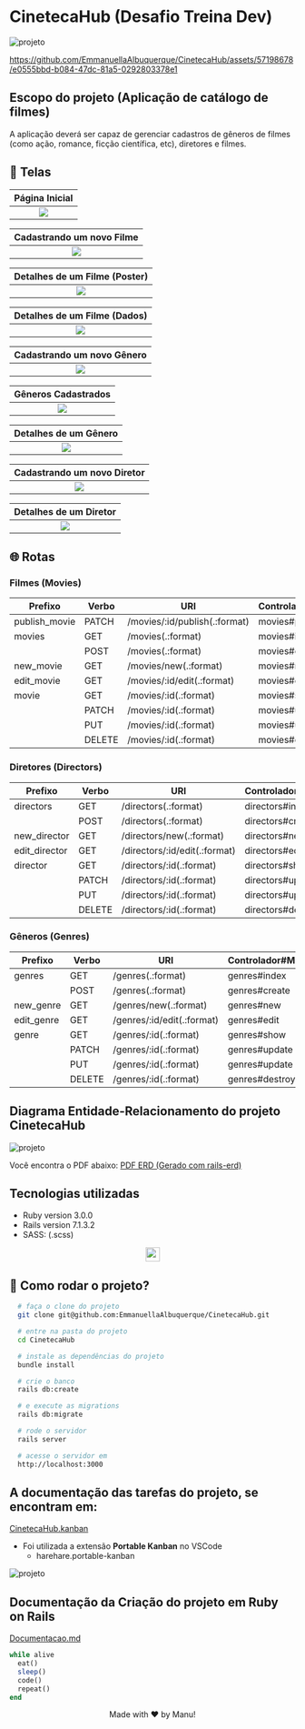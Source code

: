 # CinetecaHub (Desafio Treina Dev)

![projeto](.github/assets/ProjectPoster.png)

https://github.com/EmmanuellaAlbuquerque/CinetecaHub/assets/57198678/e0555bbd-b084-47dc-81a5-0292803378e1

## Escopo do projeto (Aplicação de catálogo de filmes)

A aplicação deverá ser capaz de gerenciar cadastros de gêneros de filmes (como ação, romance, ficção científica, etc), diretores e filmes.

## :art: Telas

Página Inicial |
:---: |
<img src=".github/assets/PaginaInicial.png"> |

Cadastrando um novo Filme |
:---: |
<img src=".github/assets/NovoFilme.png" > |

Detalhes de um Filme (Poster) |
:---: |
<img src=".github/assets/DetalhesDeUmFilme.png"> |

Detalhes de um Filme (Dados) |
:---: |
<img src=".github/assets/DetalhesDeUmFilme2.png" > |

Cadastrando um novo Gênero |
:---: |
<img src=".github/assets/NovoGenero.png" > |

Gêneros Cadastrados |
:---: |
<img src=".github/assets/GenerosCadastrados.png" > |

Detalhes de um Gênero  |
:---: |
<img src=".github/assets/DetalhesGenero.png" > |

Cadastrando um novo Diretor  |
:---: |
<img src=".github/assets/NovoDiretor.png" > |

Detalhes de um Diretor |
:---: |
<img src=".github/assets/DetalhesDiretor.png" > |

## :globe_with_meridians: Rotas

### Filmes (Movies)

| Prefixo          | Verbo   | URI                            | Controlador#Método            |
|------------------|---------|--------------------------------|-------------------------------|
| publish_movie    | PATCH   | /movies/:id/publish(.:format)  | movies#publish                |
| movies           | GET     | /movies(.:format)              | movies#index                  |
|                  | POST    | /movies(.:format)              | movies#create                 |
| new_movie        | GET     | /movies/new(.:format)          | movies#new                    |
| edit_movie       | GET     | /movies/:id/edit(.:format)     | movies#edit                   |
| movie            | GET     | /movies/:id(.:format)          | movies#show                   |
|                  | PATCH   | /movies/:id(.:format)          | movies#update                 |
|                  | PUT     | /movies/:id(.:format)          | movies#update                 |
|                  | DELETE  | /movies/:id(.:format)          | movies#destroy                |

### Diretores (Directors)

| Prefixo          | Verbo   | URI                            | Controlador#Método            |
|------------------|---------|--------------------------------|-------------------------------|
| directors        | GET     | /directors(.:format)           | directors#index               |
|                  | POST    | /directors(.:format)           | directors#create              |
| new_director     | GET     | /directors/new(.:format)       | directors#new                 |
| edit_director    | GET     | /directors/:id/edit(.:format)  | directors#edit                |
| director         | GET     | /directors/:id(.:format)       | directors#show                |
|                  | PATCH   | /directors/:id(.:format)       | directors#update              |
|                  | PUT     | /directors/:id(.:format)       | directors#update              |
|                  | DELETE  | /directors/:id(.:format)       | directors#destroy             |

### Gêneros (Genres)

| Prefixo          | Verbo   | URI                            | Controlador#Método            |
|------------------|---------|--------------------------------|-------------------------------|
| genres           | GET     | /genres(.:format)              | genres#index                  |
|                  | POST    | /genres(.:format)              | genres#create                 |
| new_genre        | GET     | /genres/new(.:format)          | genres#new                    |
| edit_genre       | GET     | /genres/:id/edit(.:format)     | genres#edit                   |
| genre            | GET     | /genres/:id(.:format)          | genres#show                   |
|                  | PATCH   | /genres/:id(.:format)          | genres#update                 |
|                  | PUT     | /genres/:id(.:format)          | genres#update                 |
|                  | DELETE  | /genres/:id(.:format)          | genres#destroy                |

## Diagrama Entidade-Relacionamento do projeto CinetecaHub

![projeto](.github/assets/CinetecaHubERD.png)

Você encontra o PDF abaixo:
[PDF ERD (Gerado com rails-erd)](https://github.com/EmmanuellaAlbuquerque/CinetecaHub/blob/main/erd.pdf)

## Tecnologias utilizadas

* Ruby version 3.0.0
* Rails version 7.1.3.2 
* SASS: (.scss)

<p align="center">
  <img src=".github/assets/Techs.png" height=25 > 
</p>

## :rocket: Como rodar o projeto?

```sh
  # faça o clone do projeto
  git clone git@github.com:EmmanuellaAlbuquerque/CinetecaHub.git

  # entre na pasta do projeto
  cd CinetecaHub

  # instale as dependências do projeto
  bundle install

  # crie o banco
  rails db:create

  # e execute as migrations
  rails db:migrate

  # rode o servidor
  rails server

  # acesse o servidor em
  http://localhost:3000
```

## A documentação das tarefas do projeto, se encontram em: 
[CinetecaHub.kanban](https://github.com/EmmanuellaAlbuquerque/CinetecaHub/blob/main/.github/CinetecaHub.kanban)
* Foi utilizada a extensão **Portable Kanban** no VSCode 
  * harehare.portable-kanban

![projeto](.github/assets/FinalCinetecaHubKanbanScreenshot.png)

## Documentação da Criação do projeto em Ruby on Rails

[Documentacao.md](https://github.com/EmmanuellaAlbuquerque/CinetecaHub/blob/main/.github/docs/Documentacao.md)

```ruby
while alive
  eat()
  sleep()
  code()
  repeat()
end
```

<p style="text-align:center;">Made with ❤️ by Manu!</p>
